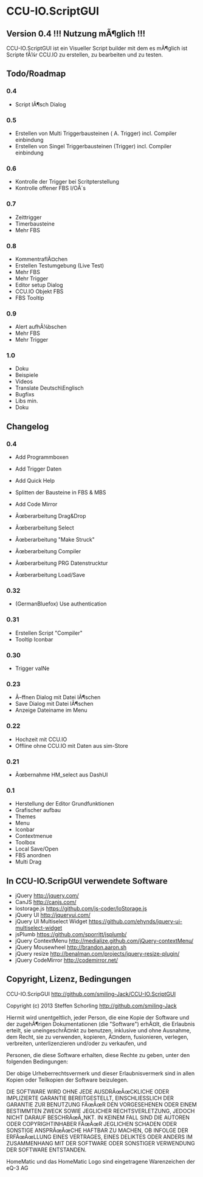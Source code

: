 # CCU-IO.ScriptGUI
## Version 0.4     !!! Nutzung mÃ¶glich !!!

CCU-IO.ScriptGUI ist ein Visueller Script builder mit dem es mÃ¶glich ist Scripte fÃ¼r CCU.IO zu erstellen, zu bearbeiten und zu testen.


## Todo/Roadmap

### 0.4
* Script lÃ¶sch Dialog


### 0.5
* Erstellen von Multi Triggerbausteinen ( A. Trigger) incl. Compiler einbindung
* Erstellen von Singel Triggerbausteinen (Trigger) incl. Compiler einbindung


### 0.6
* Kontrolle der Trigger bei Scritpterstellung
* Kontrolle offener FBS I/OÂ´s

### 0.7
* Zeittrigger
* Timerbausteine
* Mehr FBS

### 0.8
* KommentraflÃ¤chen
* Erstellen Testumgebung (Live Test)
* Mehr FBS
* Mehr Trigger
* Editor setup Dialog
* CCU.IO Objekt FBS
* FBS Tooltip

### 0.9
* Alert aufhÃ¼bschen
* Mehr FBS
* Mehr Trigger

### 1.0
* Doku
* Beispiele
* Videos
* Translate Deutsch\Englisch
* Bugfixs
* Libs min.
* Doku





## Changelog

### 0.4
* Add Programmboxen
* Add Trigger Daten
* Add Quick Help
* Splitten der Bausteine in FBS & MBS
* Add Code Mirror

* Ãœberarbeitung Drag&Drop
* Ãœberarbeitung Select
* Ãœberarbeitung "Make Struck"
* Ãœberarbeitung Compiler
* Ãœberarbeitung PRG Datenstrucktur
* Ãœberarbeitung Load/Save


### 0.32
* (GermanBluefox) Use authentication

### 0.31
* Erstellen Script "Compiler"
* Tooltip Iconbar

### 0.30
* Trigger valNe

### 0.23
* Ã–ffnen Dialog mit Datei lÃ¶schen
* Save Dialog mit Datei lÃ¶schen
* Anzeige Dateiname im Menu

### 0.22
* Hochzeit mit CCU.IO
* Offline ohne CCU.IO mit Daten aus sim-Store

### 0.21
* Ãœbernahme HM_select aus DashUI

### 0.1
* Herstellung der Editor Grundfunktionen
* Grafischer aufbau
* Themes
* Menu
* Iconbar
* Contextmenue
* Toolbox
* Local Save/Open
* FBS anordnen
* Multi Drag



## In CCU-IO.ScripGUI verwendete Software

* jQuery http://jquery.com/
* CanJS http://canjs.com/
* lostorage.js https://github.com/js-coder/loStorage.js
* jQuery UI http://jqueryui.com/
* jQuery UI Multiselect Widget https://github.com/ehynds/jquery-ui-multiselect-widget
* jsPlumb https://github.com/sporritt/jsplumb/
* jQuery ContextMenu http://medialize.github.com/jQuery-contextMenu/
* jQuery Mousewheel http://brandon.aaron.sh
* jQuery resize http://benalman.com/projects/jquery-resize-plugin/
* jQuery CodeMirror http://codemirror.net/



## Copyright, Lizenz, Bedingungen

CCU-IO.ScripGUI
http://github.com/smiling-Jack/CCU-IO.ScriptGUI

Copyright (c) 2013 Steffen Schorling http://github.com/smiling-Jack

Hiermit wird unentgeltlich, jeder Person, die eine Kopie der Software und der zugehÃ¶rigen Dokumentationen (die
"Software") erhÃ¤lt, die Erlaubnis erteilt, sie uneingeschrÃ¤nkt zu benutzen, inklusive und ohne Ausnahme, dem Recht,
sie zu verwenden, kopieren, Ã¤ndern, fusionieren, verlegen, verbreiten, unterlizenzieren und/oder zu verkaufen, und

Personen, die diese Software erhalten, diese Rechte zu geben, unter den folgenden Bedingungen:

Der obige Urheberrechtsvermerk und dieser Erlaubnisvermerk sind in allen Kopien oder Teilkopien der Software beizulegen.

DIE SOFTWARE WIRD OHNE JEDE AUSDRÃœÂœCKLICHE ODER IMPLIZIERTE GARANTIE BEREITGESTELLT, EINSCHLIESSLICH DER GARANTIE ZUR
BENUTZUNG FÃœÂœR DEN VORGESEHENEN ODER EINEM BESTIMMTEN ZWECK SOWIE JEGLICHER RECHTSVERLETZUNG, JEDOCH NICHT DARAUF
BESCHRÃœÂ„NKT. IN KEINEM FALL SIND DIE AUTOREN ODER COPYRIGHTINHABER FÃœÂœR JEGLICHEN SCHADEN ODER SONSTIGE ANSPRÃœÂœCHE
HAFTBAR ZU MACHEN, OB INFOLGE DER ERFÃœÂœLLUNG EINES VERTRAGES, EINES DELIKTES ODER ANDERS IM ZUSAMMENHANG MIT DER
SOFTWARE ODER SONSTIGER VERWENDUNG DER SOFTWARE ENTSTANDEN.


HomeMatic und das HomeMatic Logo sind eingetragene Warenzeichen der eQ-3 AG
